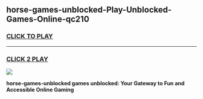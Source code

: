 
## horse-games-unblocked-Play-Unblocked-Games-Online-qc210
<h3>
<a href="https://premium76.site?title=horse-games-unblocked&ref=24A">CLICK TO PLAY</a></h3>
<hr>

<h3>
<a href="https://premium76.site?title=horse-games-unblocked&ref=24A">CLICK 2 PLAY</a>
  
</h3>

<a href="https://premium76.site?title=horse-games-unblocked&ref=24A"><img src="https://clearcache.store/games.png"></a>


**horse-games-unblocked games unblocked: Your Gateway to Fun and Accessible Online Gaming**

